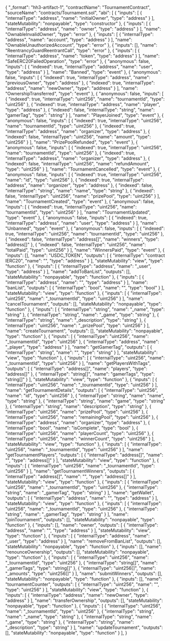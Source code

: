 {
  "_format": "hh3-artifact-1",
  "contractName": "TournamentContract",
  "sourceName": "contracts/Tournament.sol",
  "abi": [
    {
      "inputs": [
        {
          "internalType": "address",
          "name": "initialOwner",
          "type": "address"
        }
      ],
      "stateMutability": "nonpayable",
      "type": "constructor"
    },
    {
      "inputs": [
        {
          "internalType": "address",
          "name": "owner",
          "type": "address"
        }
      ],
      "name": "OwnableInvalidOwner",
      "type": "error"
    },
    {
      "inputs": [
        {
          "internalType": "address",
          "name": "account",
          "type": "address"
        }
      ],
      "name": "OwnableUnauthorizedAccount",
      "type": "error"
    },
    {
      "inputs": [],
      "name": "ReentrancyGuardReentrantCall",
      "type": "error"
    },
    {
      "inputs": [
        {
          "internalType": "address",
          "name": "token",
          "type": "address"
        }
      ],
      "name": "SafeERC20FailedOperation",
      "type": "error"
    },
    {
      "anonymous": false,
      "inputs": [
        {
          "indexed": true,
          "internalType": "address",
          "name": "user",
          "type": "address"
        }
      ],
      "name": "Banned",
      "type": "event"
    },
    {
      "anonymous": false,
      "inputs": [
        {
          "indexed": true,
          "internalType": "address",
          "name": "previousOwner",
          "type": "address"
        },
        {
          "indexed": true,
          "internalType": "address",
          "name": "newOwner",
          "type": "address"
        }
      ],
      "name": "OwnershipTransferred",
      "type": "event"
    },
    {
      "anonymous": false,
      "inputs": [
        {
          "indexed": true,
          "internalType": "uint256",
          "name": "tournamentId",
          "type": "uint256"
        },
        {
          "indexed": true,
          "internalType": "address",
          "name": "player",
          "type": "address"
        },
        {
          "indexed": false,
          "internalType": "string",
          "name": "gamerTag",
          "type": "string"
        }
      ],
      "name": "PlayerJoined",
      "type": "event"
    },
    {
      "anonymous": false,
      "inputs": [
        {
          "indexed": true,
          "internalType": "uint256",
          "name": "tournamentId",
          "type": "uint256"
        },
        {
          "indexed": true,
          "internalType": "address",
          "name": "organizer",
          "type": "address"
        },
        {
          "indexed": false,
          "internalType": "uint256",
          "name": "amount",
          "type": "uint256"
        }
      ],
      "name": "PrizePoolRefunded",
      "type": "event"
    },
    {
      "anonymous": false,
      "inputs": [
        {
          "indexed": true,
          "internalType": "uint256",
          "name": "tournamentId",
          "type": "uint256"
        },
        {
          "indexed": true,
          "internalType": "address",
          "name": "organizer",
          "type": "address"
        },
        {
          "indexed": false,
          "internalType": "uint256",
          "name": "refundAmount",
          "type": "uint256"
        }
      ],
      "name": "TournamentCancelled",
      "type": "event"
    },
    {
      "anonymous": false,
      "inputs": [
        {
          "indexed": true,
          "internalType": "uint256",
          "name": "id",
          "type": "uint256"
        },
        {
          "indexed": true,
          "internalType": "address",
          "name": "organizer",
          "type": "address"
        },
        {
          "indexed": false,
          "internalType": "string",
          "name": "name",
          "type": "string"
        },
        {
          "indexed": false,
          "internalType": "uint256",
          "name": "prizePool",
          "type": "uint256"
        }
      ],
      "name": "TournamentCreated",
      "type": "event"
    },
    {
      "anonymous": false,
      "inputs": [
        {
          "indexed": true,
          "internalType": "uint256",
          "name": "tournamentId",
          "type": "uint256"
        }
      ],
      "name": "TournamentUpdated",
      "type": "event"
    },
    {
      "anonymous": false,
      "inputs": [
        {
          "indexed": true,
          "internalType": "address",
          "name": "user",
          "type": "address"
        }
      ],
      "name": "Unbanned",
      "type": "event"
    },
    {
      "anonymous": false,
      "inputs": [
        {
          "indexed": true,
          "internalType": "uint256",
          "name": "tournamentId",
          "type": "uint256"
        },
        {
          "indexed": false,
          "internalType": "address[]",
          "name": "winners",
          "type": "address[]"
        },
        {
          "indexed": false,
          "internalType": "uint256",
          "name": "totalPaid",
          "type": "uint256"
        }
      ],
      "name": "WinnersPaid",
      "type": "event"
    },
    {
      "inputs": [],
      "name": "USDC_TOKEN",
      "outputs": [
        {
          "internalType": "contract IERC20",
          "name": "",
          "type": "address"
        }
      ],
      "stateMutability": "view",
      "type": "function"
    },
    {
      "inputs": [
        {
          "internalType": "address",
          "name": "_user",
          "type": "address"
        }
      ],
      "name": "addToBanList",
      "outputs": [],
      "stateMutability": "nonpayable",
      "type": "function"
    },
    {
      "inputs": [
        {
          "internalType": "address",
          "name": "",
          "type": "address"
        }
      ],
      "name": "banList",
      "outputs": [
        {
          "internalType": "bool",
          "name": "",
          "type": "bool"
        }
      ],
      "stateMutability": "view",
      "type": "function"
    },
    {
      "inputs": [
        {
          "internalType": "uint256",
          "name": "_tournamentId",
          "type": "uint256"
        }
      ],
      "name": "cancelTournament",
      "outputs": [],
      "stateMutability": "nonpayable",
      "type": "function"
    },
    {
      "inputs": [
        {
          "internalType": "string",
          "name": "_name",
          "type": "string"
        },
        {
          "internalType": "string",
          "name": "_game",
          "type": "string"
        },
        {
          "internalType": "string",
          "name": "_description",
          "type": "string"
        },
        {
          "internalType": "uint256",
          "name": "_prizePool",
          "type": "uint256"
        }
      ],
      "name": "createTournament",
      "outputs": [],
      "stateMutability": "nonpayable",
      "type": "function"
    },
    {
      "inputs": [
        {
          "internalType": "uint256",
          "name": "_tournamentId",
          "type": "uint256"
        },
        {
          "internalType": "address",
          "name": "_player",
          "type": "address"
        }
      ],
      "name": "getGamerTag",
      "outputs": [
        {
          "internalType": "string",
          "name": "",
          "type": "string"
        }
      ],
      "stateMutability": "view",
      "type": "function"
    },
    {
      "inputs": [
        {
          "internalType": "uint256",
          "name": "_tournamentId",
          "type": "uint256"
        }
      ],
      "name": "getPlayersWithTags",
      "outputs": [
        {
          "internalType": "address[]",
          "name": "players",
          "type": "address[]"
        },
        {
          "internalType": "string[]",
          "name": "gamerTags",
          "type": "string[]"
        }
      ],
      "stateMutability": "view",
      "type": "function"
    },
    {
      "inputs": [
        {
          "internalType": "uint256",
          "name": "_tournamentId",
          "type": "uint256"
        }
      ],
      "name": "getTournamentDetails",
      "outputs": [
        {
          "internalType": "uint256",
          "name": "id",
          "type": "uint256"
        },
        {
          "internalType": "string",
          "name": "name",
          "type": "string"
        },
        {
          "internalType": "string",
          "name": "game",
          "type": "string"
        },
        {
          "internalType": "string",
          "name": "description",
          "type": "string"
        },
        {
          "internalType": "uint256",
          "name": "prizePool",
          "type": "uint256"
        },
        {
          "internalType": "uint256",
          "name": "remainingPool",
          "type": "uint256"
        },
        {
          "internalType": "address",
          "name": "organizer",
          "type": "address"
        },
        {
          "internalType": "bool",
          "name": "isComplete",
          "type": "bool"
        },
        {
          "internalType": "uint256",
          "name": "playerCount",
          "type": "uint256"
        },
        {
          "internalType": "uint256",
          "name": "winnerCount",
          "type": "uint256"
        }
      ],
      "stateMutability": "view",
      "type": "function"
    },
    {
      "inputs": [
        {
          "internalType": "uint256",
          "name": "_tournamentId",
          "type": "uint256"
        }
      ],
      "name": "getTournamentPlayers",
      "outputs": [
        {
          "internalType": "address[]",
          "name": "",
          "type": "address[]"
        }
      ],
      "stateMutability": "view",
      "type": "function"
    },
    {
      "inputs": [
        {
          "internalType": "uint256",
          "name": "_tournamentId",
          "type": "uint256"
        }
      ],
      "name": "getTournamentWinners",
      "outputs": [
        {
          "internalType": "address[]",
          "name": "",
          "type": "address[]"
        }
      ],
      "stateMutability": "view",
      "type": "function"
    },
    {
      "inputs": [
        {
          "internalType": "uint256",
          "name": "_tournamentId",
          "type": "uint256"
        },
        {
          "internalType": "string",
          "name": "_gamerTag",
          "type": "string"
        }
      ],
      "name": "getWallet",
      "outputs": [
        {
          "internalType": "address",
          "name": "",
          "type": "address"
        }
      ],
      "stateMutability": "view",
      "type": "function"
    },
    {
      "inputs": [
        {
          "internalType": "uint256",
          "name": "_tournamentId",
          "type": "uint256"
        },
        {
          "internalType": "string",
          "name": "_gamerTag",
          "type": "string"
        }
      ],
      "name": "joinTournament",
      "outputs": [],
      "stateMutability": "nonpayable",
      "type": "function"
    },
    {
      "inputs": [],
      "name": "owner",
      "outputs": [
        {
          "internalType": "address",
          "name": "",
          "type": "address"
        }
      ],
      "stateMutability": "view",
      "type": "function"
    },
    {
      "inputs": [
        {
          "internalType": "address",
          "name": "_user",
          "type": "address"
        }
      ],
      "name": "removeFromBanList",
      "outputs": [],
      "stateMutability": "nonpayable",
      "type": "function"
    },
    {
      "inputs": [],
      "name": "renounceOwnership",
      "outputs": [],
      "stateMutability": "nonpayable",
      "type": "function"
    },
    {
      "inputs": [
        {
          "internalType": "uint256",
          "name": "_tournamentId",
          "type": "uint256"
        },
        {
          "internalType": "string[]",
          "name": "_gamerTags",
          "type": "string[]"
        },
        {
          "internalType": "uint256[]",
          "name": "_amounts",
          "type": "uint256[]"
        }
      ],
      "name": "submitWinners",
      "outputs": [],
      "stateMutability": "nonpayable",
      "type": "function"
    },
    {
      "inputs": [],
      "name": "tournamentCounter",
      "outputs": [
        {
          "internalType": "uint256",
          "name": "",
          "type": "uint256"
        }
      ],
      "stateMutability": "view",
      "type": "function"
    },
    {
      "inputs": [
        {
          "internalType": "address",
          "name": "newOwner",
          "type": "address"
        }
      ],
      "name": "transferOwnership",
      "outputs": [],
      "stateMutability": "nonpayable",
      "type": "function"
    },
    {
      "inputs": [
        {
          "internalType": "uint256",
          "name": "_tournamentId",
          "type": "uint256"
        },
        {
          "internalType": "string",
          "name": "_name",
          "type": "string"
        },
        {
          "internalType": "string",
          "name": "_game",
          "type": "string"
        },
        {
          "internalType": "string",
          "name": "_description",
          "type": "string"
        }
      ],
      "name": "updateTournament",
      "outputs": [],
      "stateMutability": "nonpayable",
      "type": "function"
    }
  ],
}